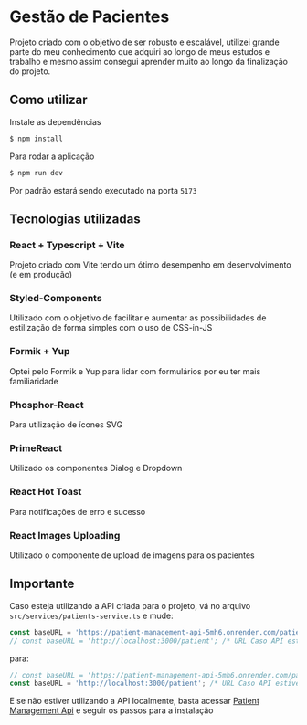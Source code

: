 # Gestão de Pacientes

Projeto criado com o objetivo de ser robusto e escalável, utilizei grande parte do meu conhecimento que adquiri ao longo de meus estudos e trabalho e mesmo assim consegui aprender muito ao longo da finalização do projeto.

## Como utilizar

Instale as dependências

```bash
$ npm install
```

Para rodar a aplicação

```bash
$ npm run dev
```

Por padrão estará sendo executado na porta `5173`

## Tecnologias utilizadas

### React + Typescript + Vite
Projeto criado com Vite tendo um ótimo desempenho em desenvolvimento (e em produção)

### Styled-Components
Utilizado com o objetivo de facilitar e aumentar as possibilidades de estilização de forma simples com o uso de CSS-in-JS

### Formik + Yup
Optei pelo Formik e Yup para lidar com formulários por eu ter mais familiaridade

### Phosphor-React
Para utilização de ícones SVG

### PrimeReact
Utilizado os componentes Dialog e Dropdown

### React Hot Toast
Para notificações de erro e sucesso

### React Images Uploading
Utilizado o componente de upload de imagens para os pacientes

## Importante

Caso esteja utilizando a API criada para o projeto, vá no arquivo `src/services/patients-service.ts` e mude:

```js
const baseURL = 'https://patient-management-api-5mh6.onrender.com/patient'; /* URL Caso API NÃO estiver sendo executada localmente */
// const baseURL = 'http://localhost:3000/patient'; /* URL Caso API estiver sendo executada localmente */
```

para:

```js
// const baseURL = 'https://patient-management-api-5mh6.onrender.com/patient'; /* URL Caso API NÃO estiver sendo executada localmente */
const baseURL = 'http://localhost:3000/patient'; /* URL Caso API estiver sendo executada localmente */
```

E se não estiver utilizando a API localmente, basta acessar <a href="https://github.com/murilothom/patient-management-api" target="_blank">Patient Management Api</a> e seguir os passos para a instalação
